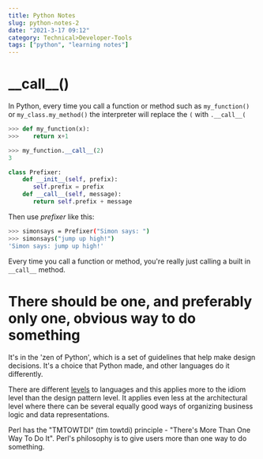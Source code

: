 ```yaml
---
title: Python Notes
slug: python-notes-2
date: "2021-3-17 09:12"
category: Technical>Developer-Tools
tags: ["python", "learning notes"]
---
```


# \_\_call\_\_()

In Python, every time you call a function or method such as `my_function()` or
`my_class.my_method()` the interpreter will replace the `(` with
`.__call__(`

```python
>>> def my_function(x):
>>>    return x+1

>>> my_function.__call__(2)
3
```

```python
class Prefixer:
    def __init__(self, prefix):
       self.prefix = prefix
    def __call__(self, message):
       return self.prefix + message
```

Then use _prefixer_ like this:

```bash
>>> simonsays = Prefixer("Simon says: ")
>>> simonsays("jump up high!")
'Simon says: jump up high!'
```

Every time you call a function or method, you're really just calling a built in
`__call__` method.

# There should be one, and preferably only one, obvious way to do something

It's in the 'zen of Python', which is a set of guidelines that help make
design decisions. It's a choice that Python made, and other languages do it
differently.

There are different
[levels](/blog/python-notes#levels-of-python-code) to
languages and this applies more to the idiom level than the design pattern
level. It applies even less at the architectural level where there can be
several equally good ways of organizing business logic and data
representations.

Perl has the "TMTOWTDI" (tim towtdi) principle - "There's More Than One Way To Do
It". Perl's philosophy is to give users more than one way to do something.
